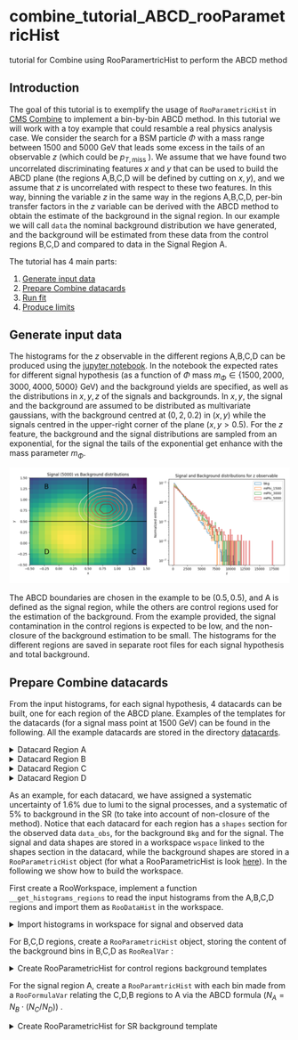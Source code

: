 # combine_tutorial_ABCD_rooParametricHist
tutorial for Combine using RooParamertricHist to perform the ABCD method

## Introduction
The goal of this tutorial is to exemplify the usage of ```RooParametricHist``` in [CMS Combine](https://cms-analysis.github.io/HiggsAnalysis-CombinedLimit/latest/) to implement a bin-by-bin ABCD method.
In this tutorial we will work with a toy example that could resamble a real physics analysis case. We consider the search for a BSM particle $\Phi$ with a mass range between 1500 and 5000 GeV that leads some excess in the tails of an observable $z$ (which could be $p_{T,\mathrm{miss}}$ ). We assume that we have found two uncorrelated discriminating features $x$ and $y$ that can be used to build the ABCD plane (the regions A,B,C,D will be defined by cutting on $x,y$), and we assume that $z$ is uncorrelated with respect to these two features. In this way, binning the variable $z$ in the same way in the regions A,B,C,D, per-bin transfer factors in the $z$ variable can be derived with the ABCD method to obtain the estimate of the background in the signal region. In our example we will call ```data``` the nominal background distribution we have generated, and the background will be estimated from these data from the control regions B,C,D and compared to data in the Signal Region A.

The tutorial has 4 main parts:

1. [Generate input data](#inputs)
2. [Prepare Combine datacards](#datacards)
3. [Run fit](#fit)
4. [Produce limits](#limits)

## Generate input data
<a id="inputs"></a>

The histograms for the $z$ observable in the different regions A,B,C,D can be produced using the [jupyter notebook](https://github.com/cesarecazzaniga/combine_tutorial_ABCD_rooParametricHist/blob/main/ABCD_combine_tutorial_input_histograms.ipynb). In the notebook the expected rates for different signal hypothesis (as a function of $\Phi$ mass $m_{\Phi} \in \{1500, 2000, 3000, 4000, 5000 \}$ GeV) and the background yields are specified, as well as the distributions in $x,y,z$ of the signals and backgrounds. In $x,y$, the signal and the background are assumed to be distributed as multivariate gaussians, with the background centred at $(0,2,0.2)$ in $(x,y)$ while the signals centred in the upper-right corner of the plane ($x,y>0.5$). For the $z$ feature, the background and the signal distributions are sampled from an exponential, for the signal the tails of the exponential get enhance with the mass parameter $m_{\Phi}$. 

![input distributions](docs/inputs.png)

The ABCD boundaries are chosen in the example to be $(0.5,0.5)$, and A is defined as the signal region, while the others are control regions used for the estimation of the background. From the example provided, the signal contamination in the control regions is expected to be low, and the non-closure of the background estimation to be small. The histograms for the different regions are saved in separate root files for each signal hypothesis and total background. 

## Prepare Combine datacards 
<a id="datacards"></a>

From the input histograms, for each signal hypothesis, 4 datacards can be built, one for each region of the ABCD plane. Examples of the templates for the datacards (for a signal mass point at 1500 GeV) can be found in the following. All the example datacards are stored in the directory [datacards](https://github.com/cesarecazzaniga/combine_tutorial_ABCD_rooParametricHist/tree/main/datacards). 

<details>
<summary> Datacard Region A  </summary>
  
```
imax * number of bins 
jmax * number of processes minus 1 
kmax * number of nuisance parameters
-----------------------------------------------------------------------------------
shapes   data_obs  A    param_ws.root    wspace:data_obs_A
shapes   Bkg  A    param_ws.root    wspace:bkg_A
shapes   mPhi1500  A    param_ws.root    wspace:mPhi1500_A
-----------------------------------------------------------------------------------
bin               A
observation       -1
-----------------------------------------------------------------------------------
bin                                     A                                            A                                          
process                                 Bkg                                          mPhi1500                                   
process                                 1                                           0                                          
rate                                    1                                           -1                                         
-----------------------------------------------------------------------------------
lumi                lnN                 -                                            1.0160000000
BkgRate             lnN                 1.05                                         - 

```

</details>

<details>
<summary> Datacard Region B  </summary>

```
imax * number of bins 
jmax * number of processes minus 1 
kmax * number of nuisance parameters
-----------------------------------------------------------------------------------
shapes   data_obs  B    param_ws.root    wspace:data_obs_B
shapes   Bkg  B    param_ws.root    wspace:bkg_B
shapes   mPhi1500  B    param_ws.root    wspace:mPhi1500_B
-----------------------------------------------------------------------------------
bin               B
observation       -1
-----------------------------------------------------------------------------------
bin                                     B                                           B                                          
process                                 Bkg                                         mPhi1500                                   
process                                 1                                           0                                          
rate                                    1                                           -1                                         
-----------------------------------------------------------------------------------
lumi                lnN                 -                                          1.0160000000

```

</details>

<details>
<summary> Datacard Region C  </summary>
  
```
imax * number of bins 
jmax * number of processes minus 1 
kmax * number of nuisance parameters
-----------------------------------------------------------------------------------
shapes   data_obs  C    param_ws.root    wspace:data_obs_C
shapes   Bkg  C    param_ws.root    wspace:bkg_C
shapes   mPhi1500  C    param_ws.root    wspace:mPhi1500_C
-----------------------------------------------------------------------------------
bin               C
observation       -1
-----------------------------------------------------------------------------------
bin                                     C                                           C                                          
process                                 Bkg                                         mPhi1500                                   
process                                 1                                           0                                          
rate                                    1                                           -1                                         
-----------------------------------------------------------------------------------
lumi                lnN                 -                                          1.0160000000

```

</details>

<details>
<summary> Datacard Region D  </summary>
  
```
imax * number of bins 
jmax * number of processes minus 1 
kmax * number of nuisance parameters
-----------------------------------------------------------------------------------
shapes   data_obs  D    param_ws.root    wspace:data_obs_D
shapes   Bkg  D    param_ws.root    wspace:bkg_D
shapes   mPhi1500  D    param_ws.root    wspace:mPhi1500_D
-----------------------------------------------------------------------------------
bin               D
observation       -1
-----------------------------------------------------------------------------------
bin                                     D                                           D                                          
process                                 Bkg                                         mPhi1500                                   
process                                 1                                           0                                          
rate                                    1                                           -1                                         
-----------------------------------------------------------------------------------
lumi                lnN                 -                                          1.0160000000

```
</details>

As an example, for each datacard, we have assigned a systematic uncertainty of 1.6% due to lumi to the signal processes, and a systematic of 5% to background in the SR (to take into account of non-closure of the method). 
Notice that each datacard for each region has a ```shapes``` section for the observed data ```data_obs```, for the background ```Bkg``` and for the signal. The signal and data shapes are stored in a workspace ```wspace``` linked to the shapes section in the datacard, while the background shapes are stored in a ```RooParametricHist``` object (for what a RooParametricHist is look [here](https://cms-analysis.github.io/HiggsAnalysis-CombinedLimit/latest/part3/nonstandard/?h=rooparametrichist#rooparametrichist-gamman-for-shapes)). In the following we show how to build the workspace.

First create a RooWorkspace, implement a function ```__get_histograms_regions``` to read the input histograms from the A,B,C,D regions and import them as ```RooDataHist``` in the workspace.

<details>
<summary> Import histograms in workspace for signal and observed data  </summary>
  
#Output file and workspace
output_file_ws =  TFile(card_output_directory+"param_ws.root","RECREATE")
ws = RooWorkspace("wspace","wspace")

#Define a RooRealVar for the observable z to fit
variable_z = RooRealVar( "z", "z", 200, 14000, "GeV")

#Save data in RooDataHist
histA_obs , histB_obs, histC_obs, histD_obs =  __get_histograms_regions(channel, "data_obs", input_file)


histData_A = RooDataHist("data_obs_A", "Obs Data region A",  RooArgList(variable_z), histA_obs, 1.)
histData_B = RooDataHist("data_obs_B", "Obs Data region B",  RooArgList(variable_z), histB_obs, 1.)
histData_C = RooDataHist("data_obs_C", "Obs Data region C",  RooArgList(variable_z), histC_obs, 1.)
histData_D = RooDataHist("data_obs_D", "Obs Data region D",  RooArgList(variable_z), histD_obs, 1.)

#Import data in workspace
getattr(ws, "import")(histData_A, RooFit.Rename("data_obs_A"))
getattr(ws, "import")(histData_B, RooFit.Rename("data_obs_B"))
getattr(ws, "import")(histData_C, RooFit.Rename("data_obs_C"))
getattr(ws, "import")(histData_D, RooFit.Rename("data_obs_D"))

#Save signals in RooDataHist
histA_sgn , histB_sgn, histC_sgn, histD_sgn =  __get_histograms_regions(channel, signal, input_file)
histSgn_A = RooDataHist(signal+"_A", "Sgn Data region A",  RooArgList(variable_z), histA_sgn, 1.)
histSgn_B = RooDataHist(signal+"_B", "Sgn Data region B",  RooArgList(variable_z), histB_sgn, 1.)
histSgn_C = RooDataHist(signal+"_C", "Sgn Data region C",  RooArgList(variable_z), histC_sgn, 1.)
histSgn_D = RooDataHist(signal+"_D", "Sgn Data region D",  RooArgList(variable_z), histD_sgn, 1.)

#Import signals in workspace
getattr(ws, "import")(histSgn_A, RooFit.Rename(signal+"_A"))
getattr(ws, "import")(histSgn_B, RooFit.Rename(signal+"_B"))
getattr(ws, "import")(histSgn_C, RooFit.Rename(signal+"_C"))
getattr(ws, "import")(histSgn_D, RooFit.Rename(signal+"_D"))

</details>

For B,C,D regions, create a ```RooParametricHist``` object, storing the content of the background bins in B,C,D as ```RooRealVar``` :

<details>
<summary> Create RooParametricHist for control regions background templates  </summary>

#get the background histograms  
histA_pr , histB_pr, histC_pr, histD_pr =  __get_histograms_regions(channel, process, input_file)        

#bins for RooParametricHist used for transfer region
process_B_region_bins = RooArgList()
process_B_region_bins_list = []

#bins for RooParametricHist used for C and D regions
process_C_region_bins = RooArgList()
process_C_region_bins_list = []
process_D_region_bins = RooArgList()
process_D_region_bins_list = []


#Add yields in B Region per each bin (including overflow) as RooRealVar in RooArgList - B region is assumed to be the Control region to be related to A (SR)                                                                                                
for i in range(1,histB_obs.GetNbinsX()+1):
    bin_B_i = RooRealVar(process+"_B_region_bin_"+str(i),"Background yield in control region B bin " + str(i),histB_obs.GetBinContent(i),0.,2.0*histB_obs.GetBinContent(i))
    process_B_region_bins_list.append(bin_B_i)


for idx,binB_i in enumerate(process_B_region_bins_list):
    process_B_region_bins.add(binB_i)

#Add yields in C and D Region as RooRealVar in RooArgList (C and D regions are used to compute the transfer factor)
for i in range(1,histC_obs.GetNbinsX()+1):
    bin_C_i = RooRealVar(process+"_C_region_bin_"+str(i),"Background yield in control region C bin " + str(i),histC_obs.GetBinContent(i),0.,2.0*histC_obs.GetBinContent(i))
    process_C_region_bins_list.append(bin_C_i)

for idx,binC_i in enumerate(process_C_region_bins_list):
    process_C_region_bins.add(binC_i)

for i in range(1,histD_obs.GetNbinsX()+1):
    bin_D_i = RooRealVar(process+"_D_region_bin_"+str(i),"Background yield in control region D bin " + str(i),histD_obs.GetBinContent(i),0.,2.0*histD_obs.GetBinContent(i))
    process_D_region_bins_list.append(bin_D_i)

for idx,binD_i in enumerate(process_D_region_bins_list):
    process_D_region_bins.add(binD_i)


#Parametric histogram for control region B (transfering region, to be related via transfer factor to SR)
param_hist_B_region = RooParametricHist(process+"_B", "Background PDF in B region",variable_z,process_B_region_bins,histB_pr)
param_Bkg_B_norm = RooAddition(process+"_B"+"_norm","Total Number of events from background in control region B",process_B_region_bins)
getattr(ws, "import")(param_hist_B_region, RooFit.Rename(process+"_B"))
getattr(ws, "import")(param_Bkg_B_norm, RooFit.Rename(process+"_B"+"_norm"),RooFit.RecycleConflictNodes())

#Parametric histograms for control regions C (used to compute transfer factor) 
param_hist_C_region = RooParametricHist(process+"_C", "Background PDF in C region",variable_z,process_C_region_bins,histC_pr)
param_Bkg_C_norm = RooAddition(process+"_C"+"_norm","Total Number of events from background in control region C",process_C_region_bins)
getattr(ws, "import")(param_hist_C_region, RooFit.Rename(process+"_C"))
getattr(ws, "import")(param_Bkg_C_norm, RooFit.Rename(process+"_C"+"_norm"),RooFit.RecycleConflictNodes())

#Parametric histograms for control regions D (used to compute transfer factor)
param_hist_D_region = RooParametricHist(process+"_D", "Background PDF in D region",variable_z,process_D_region_bins,histD_pr)
param_Bkg_D_norm = RooAddition(process+"_D"+"_norm","Total Number of events from background in control region D",process_D_region_bins)
getattr(ws, "import")(param_hist_D_region, RooFit.Rename(process+"_D"))
getattr(ws, "import")(param_Bkg_D_norm, RooFit.Rename(process+"_D"+"_norm"),RooFit.RecycleConflictNodes())
</details>

For the signal region A, create a ```RooParamtricHist``` with each bin made from a ```RooFormulaVar``` relating the C,D,B regions to A via the ABCD formula ($N_A = N_B \cdot (N_C/N_D)$) . 

<details>
<summary> Create RooParametricHist for SR background template  </summary>
  
#Relate SR (A) to control region B via transfer factors
process_AB_region_bins = RooArgList()
TF_list = []
process_AB_region_bins_list = []


#Compute per-bin transfer factor
for i in range(1,histB_pr.GetNbinsX()+1):
    TF_i = RooFormulaVar("TF"+str(i),"Transfer factor C/D bin " + str(i),"(@0/@1)",RooArgList(ws.obj(process+"_C_region_bin_"+str(i)) , ws.obj(process+"_D_region_bin_"+str(i)) ))
    TF_list.append(TF_i)
    bin_AB_i = RooFormulaVar(process+"_AB_region_bin_"+str(i),"Background yield in SR A region bin " + str(i), "@0*@1", RooArgList(TF_i, ws.obj(process+"_B_region_bin_"+str(i)) ))
    process_AB_region_bins_list.append(bin_AB_i)
for binAB_i in process_AB_region_bins_list:
    process_AB_region_bins.add(binAB_i)


#Create parametric histogram for signal region (A)   
param_hist_A_region = RooParametricHist(process+"_A", "Background PDF in A region",variable_z,process_AB_region_bins,histA_pr)
param_bkg_A_norm = RooAddition(process+"_A"+"_norm","Total Number of events from background in A region",process_AB_region_bins)
getattr(ws, "import")(param_hist_A_region, RooFit.Rename(process+"_A"))
getattr(ws, "import")(param_bkg_A_norm, RooFit.Rename(process+"_A"+"_norm"),RooFit.RecycleConflictNodes())
<details>


The datacards can be combined then using :
```combineCards.py mPhi1500_*2018*.txt > combinedExclusion_mPhi1500_2018.txt```


## Run Fit
<a id="fit"></a>



## Produce limits
<a id="limits"></a>

